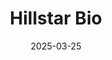 ---  
layout: startup_page  
title: "Hillstar Bio"  
id: "hillstarbio.com"  
permalink: "/hillstarbiohillstarbio.com03252025/"  
website: "https://www.hillstarbio.com/"  
funding_round: "Series A"  
funding_amount: "$67M"  
investors: "Droia Ventures, Frazier Life Sciences, Novo Holdings A/S, LifeArc Ventures, Hummingbird Bioscience"  
about: "Hillstar Bio develops next-generation precision immunology therapies for autoimmune diseases. Their approach selectively depletes pathogenic immune cells while preserving healthy ones, aiming for more durable therapeutic responses than traditional immunosuppressants. The company leverages tailored discovery techniques for each therapeutic."  
markets: "Biotechnology, Immunology, Therapeutics"  
hq: "Boston, Massachusetts, United States"  
founded_year: "2023"  
linkedin: "https://www.linkedin.com/company/hillstar-bio/"  
twitter: ""  
instagram: ""  
facebook: ""  
crunchbase: "https://www.crunchbase.com/organization/hillstar-bio"  
pitchbook: "https://pitchbook.com/profiles/company/539364-43"  

date_display: "25-Mar-2025"  
date: "2025-03-25"

# SEO Optimization  
meta_title: "Hillstar Bio - Series A Funding ($67M)"  
meta_description: "Hillstar Bio, Hillstar Bio develops next-generation precision immunology therapies for autoimmune diseases. Their approach selectively depletes pathogenic immune ce..."  
meta_keywords: "Hillstar Bio, Biotechnology, Immunology, Therapeutics, Series A funding"  
canonical_url: "https://startup.projectstartups.com/hillstarbiohillstarbio.com03252025/"  
---